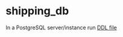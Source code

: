 # shipping_db

In a PostgreSQL server/instance run [DDL file](https://github.com/JordyVargas93/shipping_db/blob/main/database-model/shipping_db_ddl.sql)
